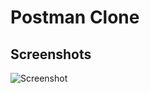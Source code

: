 # Postman Clone

## Screenshots
![Screenshot](https://i.ibb.co/xf0B0Kj/Screenshot-from-2020-08-07-00-06-39.png)
